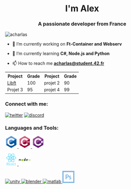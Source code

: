 <h1 align="center">I'm Alex</h1>
<h3 align="center">A passionate developer from France</h3>

<p align="left"> <img src="https://komarev.com/ghpvc/?username=acharlas&label=Profile%20views&color=ff8a20&style=flat" alt="acharlas" /> </p>

- 🔭 I’m currently working on **Ft-Container and Webserv**

- 🌱 I’m currently learning **C#, Node.js and Python**

- 📫 How to reach me **acharlas@student.42.fr**

 <table>
  <tr>
    <th>Project</th>
    <th>Grade</th>
    <th>Project</th>
    <th>Grade</th>
  </tr>
  <tr>
    <td>
     <a href="https://github.com/acharlas/42-Libft">
      <div style="height:100%;width:100%">
       Libft
      </div>
     </a>
   </td>
    <td>100</td>
    <td>projet 2</td>
    <td>90</td>
  </tr>
  <tr>
    <td>Projet 3</td>
    <td>95</td>
    <td>projet 4</td>
    <td>99</td>
  </tr>
  
</table> 


<h3 align="left">Connect with me:</h3>
<p align="left">
<a href="https://twitter.com/twitter" target="blank"><img align="center" src="https://raw.githubusercontent.com/rahuldkjain/github-profile-readme-generator/master/src/images/icons/Social/twitter.svg" alt="twitter" height="30" width="40" /></a>
<a href="https://discord.gg/discord" target="blank"><img align="center" src="https://raw.githubusercontent.com/rahuldkjain/github-profile-readme-generator/master/src/images/icons/Social/discord.svg" alt="discord" height="30" width="40" /></a>
</p>

<h3 align="left">Languages and Tools:</h3>
<p align="left">  
 <a href="https://www.cprogramming.com/" target="_blank" rel="noreferrer"> 
   <img src="https://raw.githubusercontent.com/devicons/devicon/master/icons/c/c-original.svg" alt="c" width="40" height="40"/>
 </a> 
 <a href="https://www.w3schools.com/cpp/" target="_blank" rel="noreferrer"> 
   <img src="https://raw.githubusercontent.com/devicons/devicon/master/icons/cplusplus/cplusplus-original.svg" alt="cplusplus" width="40" height="40"/> 
 </a> 
 <a href="https://www.w3schools.com/cs/" target="_blank" rel="noreferrer"> 
  <img src="https://raw.githubusercontent.com/devicons/devicon/master/icons/csharp/csharp-original.svg" alt="csharp" width="40" height="40"/> 
 </a>
</p>

<p>
  </a> <a href="https://reactjs.org/" target="_blank" rel="noreferrer"> 
    <img src="https://raw.githubusercontent.com/devicons/devicon/master/icons/react/react-original-wordmark.svg" alt="react" width="40" height="40"/> 
  </a>
  <a href="https://nodejs.org" target="_blank" rel="noreferrer"> 
    <img src="https://raw.githubusercontent.com/devicons/devicon/master/icons/nodejs/nodejs-original-wordmark.svg" alt="nodejs" width="40" height="40"/> 
  </a>
</p>

<p>
 <a href="https://unity.com/" target="_blank" rel="noreferrer"> 
   <img src="https://www.vectorlogo.zone/logos/unity3d/unity3d-icon.svg" alt="unity" width="40" height="40"/> 
 </a> 
 <a href="https://www.blender.org/" target="_blank" rel="noreferrer"> 
   <img src="https://download.blender.org/branding/community/blender_community_badge_white.svg" alt="blender" width="40" height="40"/> 
 </a>
  <a href="https://www.mathworks.com/" target="_blank" rel="noreferrer"> 
    <img src="https://upload.wikimedia.org/wikipedia/commons/2/21/Matlab_Logo.png" alt="matlab" width="40" height="40"/> 
  </a> 
  
 <a href="https://www.photoshop.com/en" target="_blank" rel="noreferrer"> 
   <img src="https://raw.githubusercontent.com/devicons/devicon/master/icons/photoshop/photoshop-line.svg" alt="photoshop" width="40" height="40"/> 
 </a>
</p>
  
  

